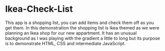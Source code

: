# Ikea-Check-List
This app is a shopping list, you can add items and check them off as you get them. In this demonstration the shopping list is Ikea themed as we were planning an Ikea shop for our new appartment. It has an unusual background as I was playing with the gradient a little to long but its purpose is to demonstrate HTML, CSS and intermediate JavaScript.
